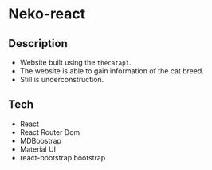 # Neko-react

## Description
- Website built using the ```thecatapi```.
- The website is able to gain information of the cat breed.
- Still is underconstruction.

## Tech
- React
- React Router Dom
- MDBoostrap
- Material UI
- react-bootstrap bootstrap